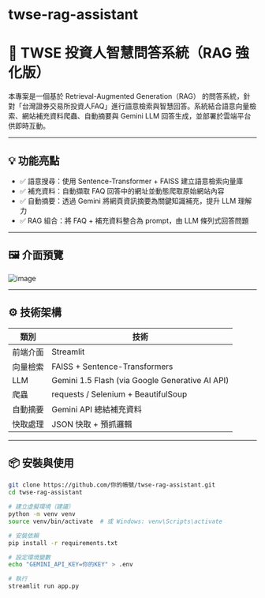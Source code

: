 # twse-rag-assistant

# 💬 TWSE 投資人智慧問答系統（RAG 強化版）

本專案是一個基於 Retrieval-Augmented Generation（RAG） 的問答系統，針對「台灣證券交易所投資人FAQ」進行語意檢索與智慧回答。系統結合語意向量檢索、網站補充資料爬蟲、自動摘要與 Gemini LLM 回答生成，並部署於雲端平台供即時互動。

---

## 💡 功能亮點

- ✅ 語意搜尋：使用 Sentence-Transformer + FAISS 建立語意檢索向量庫
- ✅ 補充資料：自動擷取 FAQ 回答中的網址並動態爬取原始網站內容
- ✅ 自動摘要：透過 Gemini 將網頁資訊摘要為關鍵知識補充，提升 LLM 理解力
- ✅ RAG 組合：將 FAQ + 補充資料整合為 prompt，由 LLM 條列式回答問題

---

## 🖼️ 介面預覽

![image](https://github.com/user-attachments/assets/d74fbf2d-ff13-4286-aedb-6fff5064fd2a)

---

## ⚙️ 技術架構

| 類別 | 技術 |
|------|------|
| 前端介面 | Streamlit |
| 向量檢索 | FAISS + Sentence-Transformers |
| LLM | Gemini 1.5 Flash (via Google Generative AI API) |
| 爬蟲 | requests / Selenium + BeautifulSoup |
| 自動摘要 | Gemini API 總結補充資料 |
| 快取處理 | JSON 快取 + 預抓邏輯 |

---

## 📦 安裝與使用

```bash
git clone https://github.com/你的帳號/twse-rag-assistant.git
cd twse-rag-assistant

# 建立虛擬環境（建議）
python -m venv venv
source venv/bin/activate  # 或 Windows: venv\Scripts\activate

# 安裝依賴
pip install -r requirements.txt

# 設定環境變數
echo "GEMINI_API_KEY=你的KEY" > .env

# 執行
streamlit run app.py
